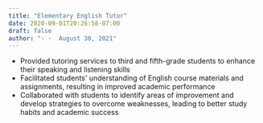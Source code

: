```yaml
---
title: "Elementary English Tutor"
date: 2020-09-01T20:26:58-07:00
draft: false
author: "· ·  August 30, 2021"
---
```


- Provided tutoring services to third and fifth-grade students to enhance their speaking and listening skills
- Facilitated students' understanding of English course materials and assignments, resulting in improved academic performance
- Collaborated with students to identify areas of improvement and develop strategies to overcome weaknesses, leading to better study habits and academic success





